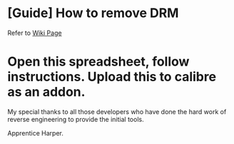 # [Guide] How to remove DRM
Refer to [Wiki Page](https://github.com/apprenticeharper/DeDRM_tools/wiki/Exactly-how-to-remove-DRM)

# Open this spreadsheet, follow instructions. Upload this to calibre as an addon.

My special thanks to all those developers who have done the hard work of reverse engineering to provide the initial tools.

Apprentice Harper.
